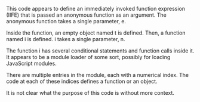 This code appears to define an immediately invoked function expression (IIFE) that is passed an anonymous function as an argument. The anonymous function takes a single parameter, e.

Inside the function, an empty object named t is defined. Then, a function named i is defined. i takes a single parameter, n.

The function i has several conditional statements and function calls inside it. It appears to be a module loader of some sort, possibly for loading JavaScript modules.

There are multiple entries in the module, each with a numerical index. The code at each of these indices defines a function or an object.

It is not clear what the purpose of this code is without more context.
